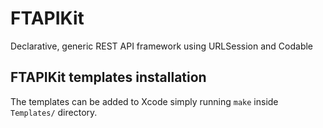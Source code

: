 # FTAPIKit
Declarative, generic REST API framework using URLSession and Codable

## FTAPIKit templates installation

The templates can be added to Xcode simply running `make` inside `Templates/` directory.
